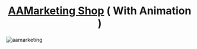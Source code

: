 <h1 align="center"><a href="https://aamarketing.netlify.app/">AAMarketing Shop</a> ( With Animation )</h1>

![aamarketing](https://user-images.githubusercontent.com/80543033/181074041-e90e2272-84fa-4b4a-900a-73f03360c6c4.png)
